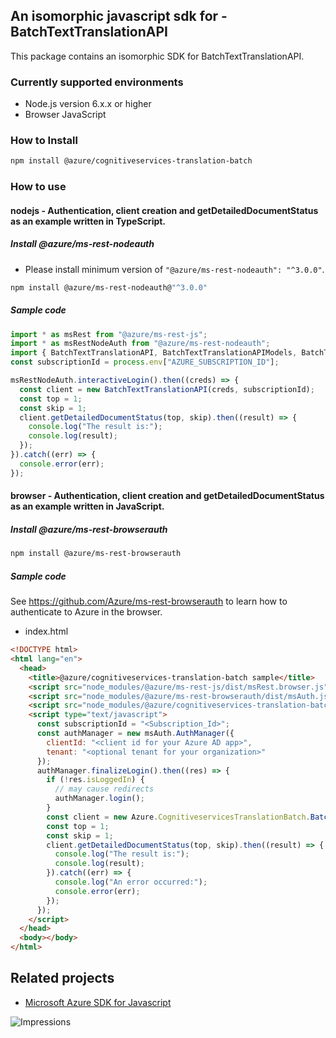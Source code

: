 ## An isomorphic javascript sdk for - BatchTextTranslationAPI

This package contains an isomorphic SDK for BatchTextTranslationAPI.

### Currently supported environments

- Node.js version 6.x.x or higher
- Browser JavaScript

### How to Install

```bash
npm install @azure/cognitiveservices-translation-batch
```

### How to use

#### nodejs - Authentication, client creation and getDetailedDocumentStatus  as an example written in TypeScript.

##### Install @azure/ms-rest-nodeauth

- Please install minimum version of `"@azure/ms-rest-nodeauth": "^3.0.0"`.
```bash
npm install @azure/ms-rest-nodeauth@"^3.0.0"
```

##### Sample code

```typescript
import * as msRest from "@azure/ms-rest-js";
import * as msRestNodeAuth from "@azure/ms-rest-nodeauth";
import { BatchTextTranslationAPI, BatchTextTranslationAPIModels, BatchTextTranslationAPIMappers } from "@azure/cognitiveservices-translation-batch";
const subscriptionId = process.env["AZURE_SUBSCRIPTION_ID"];

msRestNodeAuth.interactiveLogin().then((creds) => {
  const client = new BatchTextTranslationAPI(creds, subscriptionId);
  const top = 1;
  const skip = 1;
  client.getDetailedDocumentStatus(top, skip).then((result) => {
    console.log("The result is:");
    console.log(result);
  });
}).catch((err) => {
  console.error(err);
});
```

#### browser - Authentication, client creation and getDetailedDocumentStatus  as an example written in JavaScript.

##### Install @azure/ms-rest-browserauth

```bash
npm install @azure/ms-rest-browserauth
```

##### Sample code

See https://github.com/Azure/ms-rest-browserauth to learn how to authenticate to Azure in the browser.

- index.html
```html
<!DOCTYPE html>
<html lang="en">
  <head>
    <title>@azure/cognitiveservices-translation-batch sample</title>
    <script src="node_modules/@azure/ms-rest-js/dist/msRest.browser.js"></script>
    <script src="node_modules/@azure/ms-rest-browserauth/dist/msAuth.js"></script>
    <script src="node_modules/@azure/cognitiveservices-translation-batch/dist/cognitiveservices-translation-batch.js"></script>
    <script type="text/javascript">
      const subscriptionId = "<Subscription_Id>";
      const authManager = new msAuth.AuthManager({
        clientId: "<client id for your Azure AD app>",
        tenant: "<optional tenant for your organization>"
      });
      authManager.finalizeLogin().then((res) => {
        if (!res.isLoggedIn) {
          // may cause redirects
          authManager.login();
        }
        const client = new Azure.CognitiveservicesTranslationBatch.BatchTextTranslationAPI(res.creds, subscriptionId);
        const top = 1;
        const skip = 1;
        client.getDetailedDocumentStatus(top, skip).then((result) => {
          console.log("The result is:");
          console.log(result);
        }).catch((err) => {
          console.log("An error occurred:");
          console.error(err);
        });
      });
    </script>
  </head>
  <body></body>
</html>
```

## Related projects

- [Microsoft Azure SDK for Javascript](https://github.com/Azure/azure-sdk-for-js)

![Impressions](https://azure-sdk-impressions.azurewebsites.net/api/impressions/azure-sdk-for-js/sdk/cognitiveservices/cognitiveservices-translation-batch/README.png)
